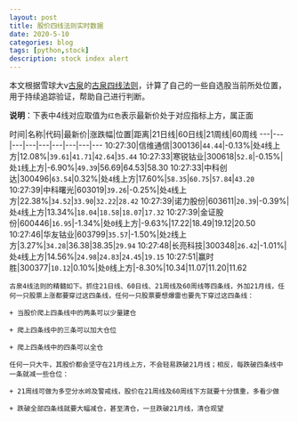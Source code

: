 ```yaml
---
layout: post
title: 股价四线法则实时数据
date: 2020-5-10
categories: blog
tags: [python,stock]
description: stock index alert
---
```



本文根据雪球大v[古泉](https://xueqiu.com/u/7148646888)的[古泉四线法则](https://xueqiu.com/7148646888/130498192)，计算了自己的一些自选股当前所处位置，用于持续追踪验证，帮助自己进行判断。

**说明**：下表中4线对应取值为`红色`表示最新价处于对应指标上方，属正面

时间|名称|代码|最新价|涨跌幅|位置|距离|21日线|60日线|21周线|60周线
---|---|---|---|---|---|---|---|---
10:27:30|信维通信|300136|`44.44`|-0.13%|处`4`线上方|12.08%|`39.61`|`41.71`|`42.64`|`35.44`
10:27:33|寒锐钴业|300618|`52.8`|-0.15%|处`1`线上方|-6.90%|`49.39`|56.69|64.53|58.30
10:27:33|中科创达|300496|`63.54`|0.32%|处`4`线上方|17.60%|`58.35`|`60.75`|`57.84`|`43.20`
10:27:39|中科曙光|603019|`39.26`|-0.25%|处`4`线上方|22.38%|`34.52`|`33.90`|`32.22`|`28.42`
10:27:39|诺力股份|603611|`20.39`|-0.39%|处`4`线上方|13.34%|`18.04`|`18.58`|`18.07`|`17.32`
10:27:39|金证股份|600446|`16.95`|-1.34%|处`0`线上方|-9.63%|17.22|18.49|19.12|20.50
10:27:46|华友钴业|603799|`35.57`|-1.50%|处`2`线上方|3.27%|`34.28`|36.38|38.35|`29.94`
10:27:48|长亮科技|300348|`26.42`|-1.01%|处`4`线上方|14.56%|`24.98`|`24.83`|`24.45`|`19.15`
10:27:51|赢时胜|300377|`10.12`|0.10%|处`0`线上方|-8.30%|10.34|11.07|11.20|11.62

```
古泉4线法则的精髓如下。抓住21日线、60日线、21周线及60周线等四条线，外加21月线，任何一只股票上涨都要穿过这四条线，任何一只股票要想爆雷也要先下穿过这四条线：

+ 当股价爬上四条线中的两条可以少量建仓

+ 爬上四条线中的三条可以加大仓位

+ 爬上四条线中的四条可以全仓

任何一只大牛，其股价都会坚守在21月线上方，不会轻易跌破21月线；相反，每跌破四条线中一条就减一些仓位：

+ 21周线可做为多空分水岭及警戒线，股价在21周线及60周线下方就要十分慎重，多看少做

+ 跌破全部四条线就要大幅减仓，甚至清仓，一旦跌破21月线，清仓观望
```